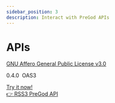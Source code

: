 ```yaml
---
sidebar_position: 3
description: Interact with PreGod APIs
---
```

# APIs 

[GNU Affero General Public License v3.0](https://www.gnu.org/licenses/agpl-3.0.en.html)

<span class="badge badge--secondary">0.4.0</span>&nbsp;
<span class="badge badge--success">OAS3</span>


<nav class="pagination-nav margin-vert--lg">
  <div class="pagination-nav__item">
    <a class="pagination-nav__link" href="/api">
      <div class="pagination-nav__sublabel">Try it now!</div>
      <div class="pagination-nav__label">👉 RSS3 PreGod API</div>
    </a>
  </div>
</nav>